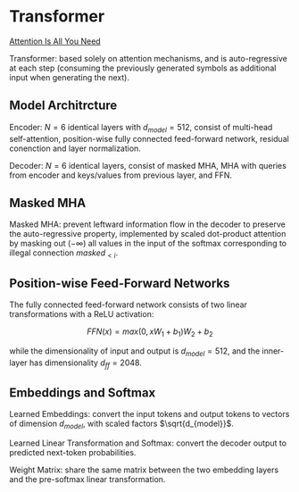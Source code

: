 # Transformer
[Attention Is All You Need](https://proceedings.neurips.cc/paper/2017/file/3f5ee243547dee91fbd053c1c4a845aa-Paper.pdf)

Transformer: based solely on attention mechanisms, and is auto-regressive at each step (consuming the previously generated symbols as additional input when generating the next).

## Model Architrcture
Encoder: $N=6$ identical layers with $d_{model}=512$, consist of multi-head self-attention, position-wise fully connected feed-forward network, residual conenction and layer normalization.

Decoder: $N=6$ identical layers, consist of masked MHA, MHA with queries from encoder and keys/values from previous layer, and FFN.

## Masked MHA
Masked MHA: prevent leftward information flow in the decoder to preserve the auto-regressive property, implemented by scaled dot-product attention by masking out ($-\infty$) all values in the input of the softmax corresponding to illegal connection $masked_{< i}$.

## Position-wise Feed-Forward Networks
The fully connected feed-forward network consists of two linear transformations with a ReLU activation:
```math
FFN(x)=max(0, xW_1+b_1)W_2+b_2
```
while the dimensionality of input and output is $d_{model}=512$, and the inner-layer has dimensionality $d_{ff}=2048$.

## Embeddings and Softmax
Learned Embeddings: convert the input tokens and output tokens to vectors of dimension $d_{model}$, with scaled factors $\sqrt{d_{model}}$.

Learned Linear Transformation and Softmax: convert the decoder output to predicted next-token probabilities.

Weight Matrix: share the same matrix between the two embedding layers and the pre-softmax linear transformation. 
